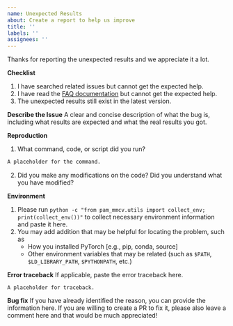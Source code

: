 ```yaml
---
name: Unexpected Results
about: Create a report to help us improve
title: ''
labels: ''
assignees: ''
---
```


Thanks for reporting the unexpected results and we appreciate it a lot.

**Checklist**

1. I have searched related issues but cannot get the expected help.
2. I have read the [FAQ documentation](https://mmcv.readthedocs.io/en/latest/trouble_shooting.html) but cannot get the expected help.
3. The unexpected results still exist in the latest version.

**Describe the Issue**
A clear and concise description of what the bug is, including what results are expected and what the real results you got.

**Reproduction**

1. What command, code, or script did you run?

```bash
A placeholder for the command.
```

2. Did you make any modifications on the code? Did you understand what you have modified?

**Environment**

1. Please run `python -c "from pam_mmcv.utils import collect_env; print(collect_env())"` to collect necessary environment information and paste it here.
2. You may add addition that may be helpful for locating the problem, such as
   - How you installed PyTorch \[e.g., pip, conda, source\]
   - Other environment variables that may be related (such as `$PATH`, `$LD_LIBRARY_PATH`, `$PYTHONPATH`, etc.)

**Error traceback**
If applicable, paste the error traceback here.

```none
A placeholder for traceback.
```

**Bug fix**
If you have already identified the reason, you can provide the information here. If you are willing to create a PR to fix it, please also leave a comment here and that would be much appreciated!
